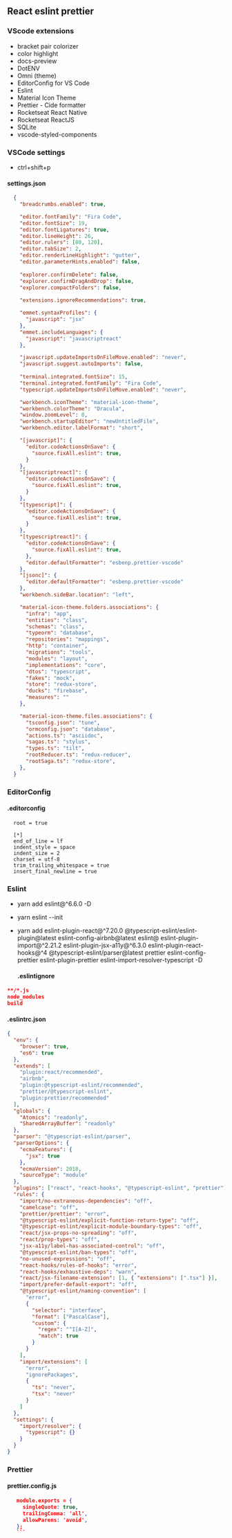## React eslint prettier

### VScode extensions

  - bracket pair colorizer
  - color highlight
  - docs-preview
  - DotENV
  - Omni (theme)
  - EditorConfig for VS Code
  - Eslint
  - Material Icon Theme
  - Prettier - Cide formatter
  - Rocketseat React Native
  - Rocketseat ReactJS
  - SQLite
  - vscode-styled-components

### VSCode settings

  - ctrl+shift+p 
  #### settings.json
  ```json
    {
      "breadcrumbs.enabled": true,

      "editor.fontFamily": "Fira Code",
      "editor.fontSize": 19,
      "editor.fontLigatures": true,
      "editor.lineHeight": 26,
      "editor.rulers": [80, 120],
      "editor.tabSize": 2,
      "editor.renderLineHighlight": "gutter",
      "editor.parameterHints.enabled": false,
      
      "explorer.confirmDelete": false,
      "explorer.confirmDragAndDrop": false,
      "explorer.compactFolders": false,
      
      "extensions.ignoreRecommendations": true,

      "emmet.syntaxProfiles": {
        "javascript": "jsx"
      },
      "emmet.includeLanguages": {
        "javascript": "javascriptreact"
      },

      "javascript.updateImportsOnFileMove.enabled": "never",
      "javascript.suggest.autoImports": false,
      
      "terminal.integrated.fontSize": 15,
      "terminal.integrated.fontFamily": "Fira Code",
      "typescript.updateImportsOnFileMove.enabled": "never",

      "workbench.iconTheme": "material-icon-theme",
      "workbench.colorTheme": "Dracula",
      "window.zoomLevel": 0,
      "workbench.startupEditor": "newUntitledFile",
      "workbench.editor.labelFormat": "short",

      "[javascript]": {
        "editor.codeActionsOnSave": {
          "source.fixAll.eslint": true,
        }
      },
      "[javascriptreact]": {
        "editor.codeActionsOnSave": {
          "source.fixAll.eslint": true,
        }
      },
      "[typescript]": {
        "editor.codeActionsOnSave": {
          "source.fixAll.eslint": true,
        }
      },
      "[typescriptreact]": {
        "editor.codeActionsOnSave": {
          "source.fixAll.eslint": true,
        },
        "editor.defaultFormatter": "esbenp.prettier-vscode"
      },
      "[jsonc]": {
        "editor.defaultFormatter": "esbenp.prettier-vscode"
      },
      "workbench.sideBar.location": "left",

      "material-icon-theme.folders.associations": {
        "infra": "app",
        "entities": "class",
        "schemas": "class",
        "typeorm": "database",
        "repositories": "mappings",
        "http": "container",
        "migrations": "tools",
        "modules": "layout",
        "implementations": "core",
        "dtos": "typescript",
        "fakes": "mock",
        "store": "redux-store",
        "ducks": "firebase",
        "measures": ""
      },

      "material-icon-theme.files.associations": {
        "tsconfig.json": "tune",
        "ormconfig.json": "database",
        "actions.ts": "asciidoc",
        "sagas.ts": "stylus",
        "types.ts": "tilt",
        "rootReducer.ts": "redux-reducer",
        "rootSaga.ts": "redux-store",
      },
    }
```

### EditorConfig
  #### .editorconfig
  ```
    root = true
    
    [*]
    end_of_line = lf
    indent_style = space
    indent_size = 2
    charset = utf-8
    trim_trailing_whitespace = true
    insert_final_newline = true
```

### Eslint

- yarn add eslint@^6.6.0 -D
- yarn eslint --init
- yarn add eslint-plugin-react@^7.20.0 @typescript-eslint/eslint-plugin@latest eslint-config-airbnb@latest eslint@ eslint-plugin-import@^2.21.2 eslint-plugin-jsx-a11y@^6.3.0 eslint-plugin-react-hooks@^4 @typescript-eslint/parser@latest prettier eslint-config-prettier eslint-plugin-prettier eslint-import-resolver-typescript -D

  
  #### .eslintignore
```json
**/*.js
node_modules
build
```

  #### .eslintrc.json
```json
{
  "env": {
    "browser": true,
    "es6": true
  },
  "extends": [
    "plugin:react/recommended",
    "airbnb",
    "plugin:@typescript-eslint/recommended",
    "prettier/@typescript-eslint",
    "plugin:prettier/recommended"
  ],
  "globals": {
    "Atomics": "readonly",
    "SharedArrayBuffer": "readonly"
  },
  "parser": "@typescript-eslint/parser",
  "parserOptions": {
    "ecmaFeatures": {
      "jsx": true
    },
    "ecmaVersion": 2018,
    "sourceType": "module"
  },
  "plugins": ["react", "react-hooks", "@typescript-eslint", "prettier"],
  "rules": {
    "import/no-extraneous-dependencies": "off",
    "camelcase": "off",
    "prettier/prettier": "error",
    "@typescript-eslint/explicit-function-return-type": "off",
    "@typescript-eslint/explicit-module-boundary-types": "off",
    "react/jsx-props-no-spreading": "off",
    "react/prop-types": "off",
    "jsx-a11y/label-has-associated-control": "off",
    "@typescript-eslint/ban-types": "off",
    "no-unused-expressions": "off",
    "react-hooks/rules-of-hooks": "error",
    "react-hooks/exhaustive-deps": "warn",
    "react/jsx-filename-extension": [1, { "extensions": [".tsx"] }],
    "import/prefer-default-export": "off",
    "@typescript-eslint/naming-convention": [
      "error",
      {
        "selector": "interface",
        "format": ["PascalCase"],
        "custom": {
          "regex": "^I[A-Z]",
          "match": true
        }
      }
    ],
    "import/extensions": [
      "error",
      "ignorePackages",
      {
        "ts": "never",
        "tsx": "never"
      }
    ]
  },
  "settings": {
    "import/resolver": {
      "typescript": {}
    }
  }
}
```

### Prettier
  #### prettier.config.js
  
 ```json 
    module.exports = {
      singleQuote: true,
      trailingComma: 'all',
      allowParens: 'avoid',
    };
    ```
